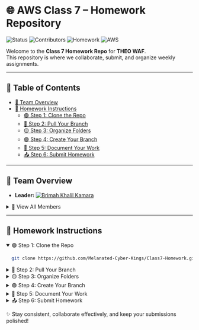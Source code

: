 # 🌐 AWS Class 7 – Homework Repository

![Status](https://img.shields.io/badge/Status-Active-brightgreen?style=for-the-badge) 
![Contributors](https://img.shields.io/badge/Contributors-11-blue?style=for-the-badge) 
![Homework](https://img.shields.io/badge/Homework-Weekly-orange?style=for-the-badge) 
![AWS](https://img.shields.io/badge/AWS-Learning-yellow?style=for-the-badge) 

Welcome to the **Class 7 Homework Repo** for **THEO WAF**.  
This repository is where we collaborate, submit, and organize weekly assignments.  

---

## 📑 Table of Contents
- [👥 Team Overview](#-team-overview)
- [📖 Homework Instructions](#-homework-instructions)  
  - [🟢 Step 1: Clone the Repo](#-step-1-clone-the-repo)  
  - [🔵 Step 2: Pull Your Branch](#-step-2-pull-your-branch)  
  - [🟡 Step 3: Organize Folders](#-step-3-organize-folders)  
  - [🟣 Step 4: Create Your Branch](#-step-4-create-your-branch)  
  - [📝 Step 5: Document Your Work](#-step-5-document-your-work)  
  - [📤 Step 6: Submit Homework](#-step-6-submit-homework)  

---

## 👥 Team Overview

- **Leader:** [![Brimah Khalil Kamara](https://img.shields.io/badge/Leader-Brimah_Khalil_Kamara-blue?style=for-the-badge&logo=github)](https://github.com/Brimah-Khalil-Kamara)  

<details>
<summary>📌 View All Members</summary><br>

[![Hakeem Shaffi](https://img.shields.io/badge/Member-Hakeem_Shaffi-lightgrey?style=flat-square&logo=github)](https://github.com/pushashaft)  
[![Mahamed Bashir](https://img.shields.io/badge/Member-Mahamed_Bashir-lightgrey?style=flat-square&logo=github)](https://github.com/BashiM1)  
[![Van Ngila](https://img.shields.io/badge/Member-Van_Ngila-lightgrey?style=flat-square&logo=github)](https://github.com/waseeconsulting-git)  
[![Adedji Adeyemi](https://img.shields.io/badge/Member-Adedji_Adeyemi-lightgrey?style=flat-square&logo=github)](https://github.com/anthonyadeconsulting-source)  
[![Jay Bailey](https://img.shields.io/badge/Member-Jay_Bailey-lightgrey?style=flat-square&logo=github)](https://github.com/jareonbailey-web)  
[![Daniel Bryce](https://img.shields.io/badge/Member-Daniel_Bryce-lightgrey?style=flat-square&logo=github)](https://github.com/DBs-art)  
[![ST Tucker](https://img.shields.io/badge/Member-ST_Tucker-lightgrey?style=flat-square&logo=github)](https://github.com/statuc30721)  
[![Thomas Bell](https://img.shields.io/badge/Member-Thomas_Bell-lightgrey?style=flat-square&logo=github)](https://github.com/thomas065)  
[![Trevore Jerome](https://img.shields.io/badge/Member-Trevore_Jerome-lightgrey?style=flat-square&logo=github)](https://github.com/Futurist2099)  
[![Voloxar Karsze](https://img.shields.io/badge/Member-Voloxar_Karsze-lightgrey?style=flat-square&logo=github)](https://github.com/theswordpt-git)  
[![Mark Thornhill](https://img.shields.io/badge/Member-Mark_Thornhill-lightgrey?style=flat-square&logo=github)](https://github.com/theswordpt-git)  
</details>

---

## 📖 Homework Instructions

<details open>
<summary>🟢 Step 1: Clone the Repo</summary>

```bash
  git clone https://github.com/Melanated-Cyber-Kings/Class7-Homework.git
```

</details>

<details>
<summary>🔵 Step 2: Pull Your Branch</summary>

```bash
git clone https://github.com/Melanated-Cyber-Kings/Class7-Homework.git

git pull origin <your-branch-name>
```

</details>

<details>
<summary>🟡 Step 3: Organize Folders</summary>
📂 Create directories for each week:
Week1, Week2, Week3, ...

📌 Each week’s homework goes into its respective folder.
</details>

<details>
<summary>🟣 Step 4: Create Your Branch</summary>

```bash
git checkout -b Your-Name-Homework-Branch
```

✅ Always switch into your branch immediately after creating it.
</details>

<details>
<summary>📝 Step 5: Document Your Work</summary>

📝 Add a README.md in each folder.

Keep instructions clear and beginner-friendly.

Someone with no prior context should be able to follow your steps.
</details>

<details> <summary>📤 Step 6: Submit Homework</summary>

📤 Transfer all your completed assignments into the appropriate weekly folder.
🎯 Make sure everything is neat, readable, and presentation-ready for THEO.
</details>

✨ Stay consistent, collaborate effectively, and keep your submissions polished!